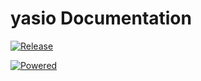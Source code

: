 # yasio Documentation

[![Release](https://img.shields.io/badge/release-v3.36.0-blue.svg)](https://github.com/yasio/yasio/releases)
  
[![Powered](https://img.shields.io/badge/Powered%20by-C4games%20%7C%20Bytedance-blue.svg)](https://www.bytedance.com/)  
  

